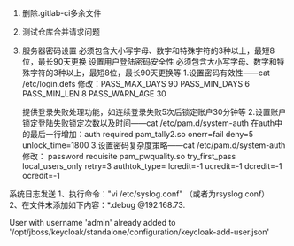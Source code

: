 1. 删除.gitlab-ci多余文件
2. 测试仓库合并请求问题
3. 服务器密码设置 必须包含大小写字母、数字和特殊字符的3种以上，最短8位，最长90天更换
    设置用户登陆密码安全性
    必须包含大小写字母、数字和特殊字符的3种以上，最短8位，最长90天更换等
    1.设置密码有效性——cat /etc/login.defs
    修改：PASS_MAX_DAYS 90
        PASS_MIN_DAYS 6
        PASS_MIN_LEN 8
        PASS_WARN_AGE 30

    提供登录失败处理功能，如连续登录失败5次后锁定账户30分钟等
    2.设置账户锁定登陆失败锁定次数以及时间——cat /etc/pam.d/system-auth
    在auth中的最后一行增加：auth        required      pam_tally2.so onerr=fail deny=5 unlock_time=1800
    3.设置密码复杂度策略——cat /etc/pam.d/system-auth
    修改：
    password    requisite     pam_pwquality.so try_first_pass local_users_only retry=3 authtok_type= lcredit=-1 ucredit=-1 dcredit=-1 ocredit=-1


系统日志发送
1、执行命令："vi /etc/syslog.conf" （或者为rsyslog.conf）  
2、在文件末添加如下内容：*.debug   @192.168.73.

User with username 'admin' already added to '/opt/jboss/keycloak/standalone/configuration/keycloak-add-user.json'